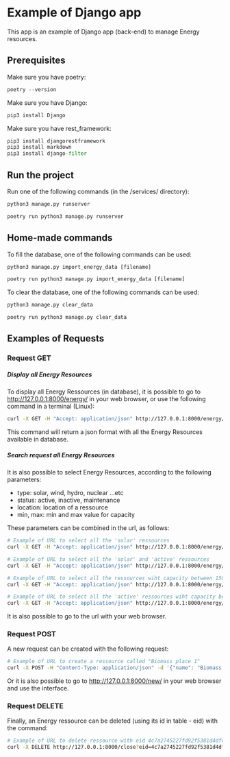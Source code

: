 # Example of Django app

This app is an example of Django app (back-end) to manage Energy resources.

## Prerequisites
Make sure you have poetry:
```python
poetry --version
```

Make sure you have Django:
```python
pip3 install Django
```

Make sure you have rest_framework:
```python
pip3 install djangorestframework
pip3 install markdown       
pip3 install django-filter 
```

## Run the project
Run one of the following commands (in the /services/ directory):
```python
python3 manage.py runserver
```
```python
poetry run python3 manage.py runserver
```

## Home-made commands
To fill the database, one of the following commands can be used:
```python
python3 manage.py import_energy_data [filename]
```  
```python
poetry run python3 manage.py import_energy_data [filename]
``` 

To clear the database, one of the following commands can be used:
```python
python3 manage.py clear_data
```  
```python
poetry run python3 manage.py clear_data
``` 


## Examples of Requests

### Request GET

##### Display all Energy Resources
To display all Energy Ressources (in database), it is possible to go to http://127.0.0.1:8000/energy/ in your web browser, or use the following command in a terminal (Linux):
```sh
curl -X GET -H "Accept: application/json" http://127.0.0.1:8000/energy/
``` 
This command will return a json format with all the Energy Resources available in database.

##### Search request all Energy Resources
It is also possible to select Energy Resources, according to the following parameters:
- type: solar, wind, hydro, nuclear ...etc
- status: active, inactive, maintenance
- location: location of a ressource
- min, max: min and max value for capacity

These parameters can be combined in the url, as follows:
```sh
# Example of URL to select all the 'solar' ressources
curl -X GET -H "Accept: application/json" http://127.0.0.1:8000/energy/search?type=solar
``` 
```sh
# Example of URL to select all the 'solar' and 'active' ressources
curl -X GET -H "Accept: application/json" http://127.0.0.1:8000/energy/search?type=solar&status=active
```
```sh
# Example of URL to select all the ressources wiht capacity between 150 and 300
curl -X GET -H "Accept: application/json" http://127.0.0.1:8000/energy/search?min=150&max=300
```
```sh
# Example of URL to select all the 'active' ressources wiht capacity between 150 and 300
curl -X GET -H "Accept: application/json" http://127.0.0.1:8000/energy/search?status=active&min=150&max=300
```
It is also possible to go to the url with your web browser.

### Request POST
A new request can be created with the following request:
```sh
# Example of URL to create a ressource called "Biomass place 1"
curl -X POST -H "Content-Type: application/json" -d '{"name": "Biomass place 1", "type": "biomass", "capacity": "175", "location": "Location I", "status": "active"}' http://127.0.0.1:8000/new/
``` 
Or it is also possible to go to http://127.0.0.1:8000/new/ in your web browser and use the interface.


### Request DELETE
Finally, an Energy ressource can be deleted (using its id in table - eid) with the command:
```sh
# Example of URL to delete ressource with eid 4c7a2745227fd92f5381d4dfce69468e5df1c348
curl -X DELETE http://127.0.0.1:8000/close?eid=4c7a2745227fd92f5381d4dfce69468e5df1c348
``` 



